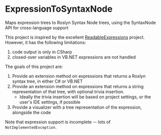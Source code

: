 # ExpressionToSyntaxNode
Maps expression trees to Roslyn Syntax Node trees, using the SyntaxNode API for cross-language support

This project is inspired by the excellent [ReadableExpressions](https://github.com/agileobjects/ReadableExpressions) project. However, it has the following limitations:

1. code output is only in CSharp
2. closed-over variables in VB.NET expressions are not handled

The goals of this project are:

1. Provide an extension method on expressions that returns a Roslyn syntax tree, in either C# or VB.NET
2. Provide an extension method on expressions that returns a string representation of that tree, with optional trivia insertion.
    * Ideally the trivia insertion will be based on project settings, or the user's IDE settings, if possible
3. Provide a visualizer with a tree representation of the expression, alongside the code

Note that expression support is incomplete -- lots of `NotImplementedException`.
